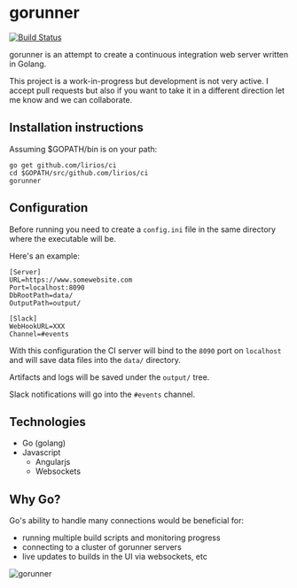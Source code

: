 gorunner
========

[![Build Status](https://secure.travis-ci.org/lirios/ci.png?branch=develop)](http://travis-ci.org/lirios/ci)

gorunner is an attempt to create a continuous integration web server written in Golang.

This project is a work-in-progress but development is not very active. I accept pull requests but also if you want to take it in a different direction let me know and we can collaborate.

Installation instructions
----

Assuming $GOPATH/bin is on your path:

	go get github.com/lirios/ci
	cd $GOPATH/src/github.com/lirios/ci
	gorunner

## Configuration

Before running you need to create a `config.ini` file in the same
directory where the executable will be.

Here's an example:

```
[Server]
URL=https://www.somewebsite.com
Port=localhost:8090
DbRootPath=data/
OutputPath=output/

[Slack]
WebHookURL=XXX
Channel=#events
```

With this configuration the CI server will bind to the `8090` port
on `localhost` and will save data files into the `data/` directory.

Artifacts and logs will be saved under the `output/` tree.

Slack notifications will go into the `#events` channel.

Technologies
----

* Go (golang)
* Javascript
  * Angularjs
  * Websockets

Why Go?
----

Go's ability to handle many connections would be beneficial for:

* running multiple build scripts and monitoring progress
* connecting to a cluster of gorunner servers
* live updates to builds in the UI via websockets, etc

![gorunner](https://raw.githubusercontent.com/lirios/ci/develop/promo.png "gorunner")
